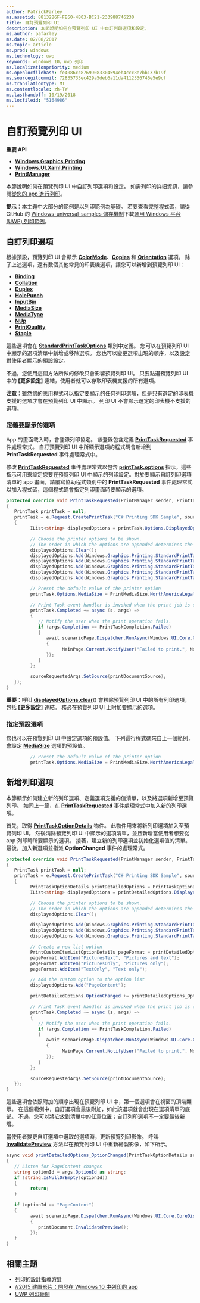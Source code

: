 ```yaml
---
author: PatrickFarley
ms.assetid: 88132B6F-FB50-4B03-BC21-233988746230
title: 自訂預覽列印 UI
description: 本節說明如何在預覽列印 UI 中自訂列印選項和設定。
ms.author: pafarley
ms.date: 02/08/2017
ms.topic: article
ms.prod: windows
ms.technology: uwp
keywords: windows 10，uwp 列印
ms.localizationpriority: medium
ms.openlocfilehash: fe4086cc87699083304594eb4ccc8e7bb137b19f
ms.sourcegitcommit: 72835733ec429a5deb6a11da4112336746e5e9cf
ms.translationtype: MT
ms.contentlocale: zh-TW
ms.lasthandoff: 10/19/2018
ms.locfileid: "5164986"
---
```

# <a name="customize-the-print-preview-ui"></a>自訂預覽列印 UI



**重要 API**

-   [**Windows.Graphics.Printing**](https://msdn.microsoft.com/library/windows/apps/BR226489)
-   [**Windows.UI.Xaml.Printing**](https://msdn.microsoft.com/library/windows/apps/BR243325)
-   [**PrintManager**](https://msdn.microsoft.com/library/windows/apps/BR226426)

本節說明如何在預覽列印 UI 中自訂列印選項和設定。 如需列印的詳細資訊，請參閱[從您的 app 進行列印](print-from-your-app.md)。

**提示**：本主題中大部分的範例是以列印範例為基礎。 若要查看完整程式碼，請從 GitHub 的 [Windows-universal-samples 儲存機制](http://go.microsoft.com/fwlink/p/?LinkId=619979)下載[通用 Windows 平台 (UWP) 列印範例](http://go.microsoft.com/fwlink/p/?LinkId=619984)。

 

## <a name="customize-print-options"></a>自訂列印選項

根據預設，預覽列印 UI 會顯示 [**ColorMode**](https://msdn.microsoft.com/library/windows/apps/BR226478)、[**Copies**](https://msdn.microsoft.com/library/windows/apps/BR226479) 和 [**Orientation**](https://msdn.microsoft.com/library/windows/apps/BR226486) 選項。 除了上述選項，還有數個其他常見的印表機選項，讓您可以新增到預覽列印 UI：

-   [**Binding**](https://msdn.microsoft.com/library/windows/apps/BR226476)
-   [**Collation**](https://msdn.microsoft.com/library/windows/apps/BR226477)
-   [**Duplex**](https://msdn.microsoft.com/library/windows/apps/BR226480)
-   [**HolePunch**](https://msdn.microsoft.com/library/windows/apps/BR226481)
-   [**InputBin**](https://msdn.microsoft.com/library/windows/apps/BR226482)
-   [**MediaSize**](https://msdn.microsoft.com/library/windows/apps/BR226483)
-   [**MediaType**](https://msdn.microsoft.com/library/windows/apps/BR226484)
-   [**NUp**](https://msdn.microsoft.com/library/windows/apps/BR226485)
-   [**PrintQuality**](https://msdn.microsoft.com/library/windows/apps/BR226487)
-   [**Staple**](https://msdn.microsoft.com/library/windows/apps/BR226488)

這些選項會在 [**StandardPrintTaskOptions**](https://msdn.microsoft.com/library/windows/apps/BR226475) 類別中定義。 您可以在預覽列印 UI 中顯示的選項清單中新增或移除選項。 您也可以變更選項出現的順序，以及設定對使用者顯示的預設設定。

不過，您使用這個方法所做的修改只會影響預覽列印 UI。 只要點選預覽列印 UI 中的 **\[更多設定\]** 連結，使用者就可以存取印表機支援的所有選項。

**注意**：雖然您的應用程式可以指定要顯示的任何列印選項，但是只有選定的印表機支援的選項才會在預覽列印 UI 中顯示。 列印 UI 不會顯示選定的印表機不支援的選項。

 

### <a name="define-the-options-to-display"></a>定義要顯示的選項

App 的畫面載入時，會登錄列印協定。 該登錄包含定義 [**PrintTaskRequested**](https://msdn.microsoft.com/library/windows/apps/br206597) 事件處理常式。 自訂預覽列印 UI 中所顯示選項的程式碼會新增到 **PrintTaskRequested** 事件處理常式中。

修改 [**PrintTaskRequested**](https://msdn.microsoft.com/library/windows/apps/br206597) 事件處理常式以包含 [**printTask.options**](https://msdn.microsoft.com/library/windows/apps/BR226469) 指示，這些指示可用來設定您要在預覽列印 UI 中顯示的列印設定。對於要顯示自訂列印選項清單的 app 畫面，請覆寫協助程式類別中的 **PrintTaskRequested** 事件處理常式以加入程式碼，這個程式碼會指定列印畫面時要顯示的選項。

``` csharp
protected override void PrintTaskRequested(PrintManager sender, PrintTaskRequestedEventArgs e)
{
   PrintTask printTask = null;
   printTask = e.Request.CreatePrintTask("C# Printing SDK Sample", sourceRequestedArgs =>
   {
         IList<string> displayedOptions = printTask.Options.DisplayedOptions;

         // Choose the printer options to be shown.
         // The order in which the options are appended determines the order in which they appear in the UI
         displayedOptions.Clear();
         displayedOptions.Add(Windows.Graphics.Printing.StandardPrintTaskOptions.Copies);
         displayedOptions.Add(Windows.Graphics.Printing.StandardPrintTaskOptions.Orientation);
         displayedOptions.Add(Windows.Graphics.Printing.StandardPrintTaskOptions.MediaSize);
         displayedOptions.Add(Windows.Graphics.Printing.StandardPrintTaskOptions.Collation);
         displayedOptions.Add(Windows.Graphics.Printing.StandardPrintTaskOptions.Duplex);

         // Preset the default value of the printer option
         printTask.Options.MediaSize = PrintMediaSize.NorthAmericaLegal;

         // Print Task event handler is invoked when the print job is completed.
         printTask.Completed += async (s, args) =>
         {
            // Notify the user when the print operation fails.
            if (args.Completion == PrintTaskCompletion.Failed)
            {
               await scenarioPage.Dispatcher.RunAsync(Windows.UI.Core.CoreDispatcherPriority.Normal, () =>
               {
                     MainPage.Current.NotifyUser("Failed to print.", NotifyType.ErrorMessage);
               });
            }
         };

         sourceRequestedArgs.SetSource(printDocumentSource);
   });
}
```

**重要**：呼叫 [**displayedOptions.clear**](https://msdn.microsoft.com/library/windows/apps/BR226453)() 會移除預覽列印 UI 中的所有列印選項，包括 **\[更多設定\]** 連結。 務必在預覽列印 UI 上附加要顯示的選項。

### <a name="specify-default-options"></a>指定預設選項

您也可以在預覽列印 UI 中設定選項的預設值。 下列這行程式碼來自上一個範例，會設定 [**MediaSize**](https://msdn.microsoft.com/library/windows/apps/BR226483) 選項的預設值。

``` csharp
         // Preset the default value of the printer option
         printTask.Options.MediaSize = PrintMediaSize.NorthAmericaLegal;
```         

## <a name="add-new-print-options"></a>新增列印選項

本節顯示如何建立新的列印選項、定義選項支援的值清單，以及將選項新增至預覽列印。 如同上一節，在 [**PrintTaskRequested**](https://msdn.microsoft.com/library/windows/apps/br206597) 事件處理常式中加入新的列印選項。

首先，取得 [**PrintTaskOptionDetails**](https://msdn.microsoft.com/library/windows/apps/Hh701256) 物件。 此物件用來將新列印選項加入至預覽列印 UI。 然後清除預覽列印 UI 中顯示的選項清單，並且新增當使用者想要從 app 列印時所要顯示的選項。 接著，建立新的列印選項並初始化選項值的清單。 最後，加入新選項並指派 **OptionChanged** 事件的處理常式。

``` csharp
protected override void PrintTaskRequested(PrintManager sender, PrintTaskRequestedEventArgs e)
{
   PrintTask printTask = null;
   printTask = e.Request.CreatePrintTask("C# Printing SDK Sample", sourceRequestedArgs =>
   {
         PrintTaskOptionDetails printDetailedOptions = PrintTaskOptionDetails.GetFromPrintTaskOptions(printTask.Options);
         IList<string> displayedOptions = printDetailedOptions.DisplayedOptions;

         // Choose the printer options to be shown.
         // The order in which the options are appended determines the order in which they appear in the UI
         displayedOptions.Clear();

         displayedOptions.Add(Windows.Graphics.Printing.StandardPrintTaskOptions.Copies);
         displayedOptions.Add(Windows.Graphics.Printing.StandardPrintTaskOptions.Orientation);
         displayedOptions.Add(Windows.Graphics.Printing.StandardPrintTaskOptions.ColorMode);

         // Create a new list option
         PrintCustomItemListOptionDetails pageFormat = printDetailedOptions.CreateItemListOption("PageContent", "Pictures");
         pageFormat.AddItem("PicturesText", "Pictures and text");
         pageFormat.AddItem("PicturesOnly", "Pictures only");
         pageFormat.AddItem("TextOnly", "Text only");

         // Add the custom option to the option list
         displayedOptions.Add("PageContent");

         printDetailedOptions.OptionChanged += printDetailedOptions_OptionChanged;

         // Print Task event handler is invoked when the print job is completed.
         printTask.Completed += async (s, args) =>
         {
            // Notify the user when the print operation fails.
            if (args.Completion == PrintTaskCompletion.Failed)
            {
               await scenarioPage.Dispatcher.RunAsync(Windows.UI.Core.CoreDispatcherPriority.Normal, () =>
               {
                     MainPage.Current.NotifyUser("Failed to print.", NotifyType.ErrorMessage);
               });
            }
         };

         sourceRequestedArgs.SetSource(printDocumentSource);
   });
}
```

這些選項會依照附加的順序出現在預覽列印 UI 中，第一個選項會在視窗的頂端顯示。 在這個範例中，自訂選項會最後附加，如此該選項就會出現在選項清單的底部。 不過，您可以將它放到清單中的任意位置；自訂列印選項不一定要最後新增。

當使用者變更自訂選項中選取的選項時，更新預覽列印影像。 呼叫 [**InvalidatePreview**](https://msdn.microsoft.com/library/windows/apps/Hh702146) 方法以在預覽列印 UI 中重新繪製影像，如下所示。

``` csharp
async void printDetailedOptions_OptionChanged(PrintTaskOptionDetails sender, PrintTaskOptionChangedEventArgs args)
{
   // Listen for PageContent changes
   string optionId = args.OptionId as string;
   if (string.IsNullOrEmpty(optionId))
   {
         return;
   }

   if (optionId == "PageContent")
   {
         await scenarioPage.Dispatcher.RunAsync(Windows.UI.Core.CoreDispatcherPriority.Normal, () =>
         {
            printDocument.InvalidatePreview();
         });
   }
}
```

## <a name="related-topics"></a>相關主題

* [列印的設計指導方針](https://msdn.microsoft.com/library/windows/apps/Hh868178)
* [//2015 建置影片：開發在 Windows 10 中列印的 app](https://channel9.msdn.com/Events/Build/2015/2-94)
* [UWP 列印範例](http://go.microsoft.com/fwlink/p/?LinkId=619984)
